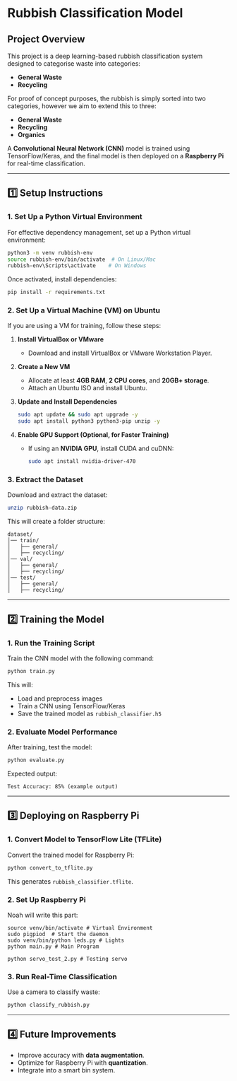 # Rubbish Classification Model

## Project Overview
This project is a deep learning-based rubbish classification system designed to categorise waste into categories:
- **General Waste**
- **Recycling**

For proof of concept purposes, the rubbish is simply sorted into two categories, however we aim to extend this to three: 
- **General Waste**
- **Recycling**
- **Organics**

A **Convolutional Neural Network (CNN)** model is trained using TensorFlow/Keras, and the final model is then deployed on a **Raspberry Pi** for real-time classification.

---

## 1️⃣ Setup Instructions

### **1. Set Up a Python Virtual Environment**
For effective dependency management, set up a Python virtual environment:

```bash
python3 -m venv rubbish-env
source rubbish-env/bin/activate  # On Linux/Mac
rubbish-env\Scripts\activate    # On Windows
```

Once activated, install dependencies:
```bash
pip install -r requirements.txt
```

### **2. Set Up a Virtual Machine (VM) on Ubuntu**
If you are using a VM for training, follow these steps:

1. **Install VirtualBox or VMware**
   - Download and install VirtualBox or VMware Workstation Player.

2. **Create a New VM**
   - Allocate at least **4GB RAM**, **2 CPU cores**, and **20GB+ storage**.
   - Attach an Ubuntu ISO and install Ubuntu.

3. **Update and Install Dependencies**
   ```bash
   sudo apt update && sudo apt upgrade -y
   sudo apt install python3 python3-pip unzip -y
   ```

4. **Enable GPU Support (Optional, for Faster Training)**
   - If using an **NVIDIA GPU**, install CUDA and cuDNN:
     ```bash
     sudo apt install nvidia-driver-470
     ```

### **3. Extract the Dataset**
Download and extract the dataset:

```bash
unzip rubbish-data.zip  
```
This will create a folder structure:
```
dataset/
│── train/
│   ├── general/
│   ├── recycling/
│── val/
│   ├── general/
│   ├── recycling/
│── test/
│   ├── general/
│   ├── recycling/
```

---

## 2️⃣ Training the Model

### **1. Run the Training Script**
Train the CNN model with the following command:
```bash
python train.py
```
This will:
- Load and preprocess images
- Train a CNN using TensorFlow/Keras
- Save the trained model as `rubbish_classifier.h5`

### **2. Evaluate Model Performance**
After training, test the model:
```bash
python evaluate.py
```
Expected output:
```
Test Accuracy: 85% (example output)
```

---

## 3️⃣ Deploying on Raspberry Pi

### **1. Convert Model to TensorFlow Lite (TFLite)**
Convert the trained model for Raspberry Pi:
```bash
python convert_to_tflite.py
```
This generates `rubbish_classifier.tflite`.

### **2. Set Up Raspberry Pi**
Noah will write this part:

```
source venv/bin/activate # Virtual Environment
sudo pigpiod  # Start the daemon
sudo venv/bin/python leds.py # Lights
python main.py # Main Program

python servo_test_2.py # Testing servo
```

### **3. Run Real-Time Classification**
Use a camera to classify waste:
```bash
python classify_rubbish.py
```

---

## 4️⃣ Future Improvements
- Improve accuracy with **data augmentation**.
- Optimize for Raspberry Pi with **quantization**.
- Integrate into a smart bin system.